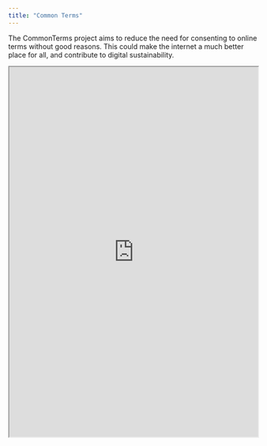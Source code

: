 ```yaml
---
title: "Common Terms"
---
```


The CommonTerms project aims to reduce the need for consenting to online terms without good reasons. This could make the internet a much better place for all, and contribute to digital sustainability.

<iframe height="750" width="100%" src="https://ewelton.github.io/ktest/wiki.html#Common%20Terms"></iframe>
